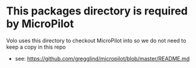This packages directory is required by MicroPilot
=================================================

Volo uses this directory to checkout MicroPilot into so we do not need to keep a copy in this repo

* see: https://github.com/gregglind/micropilot/blob/master/README.md
